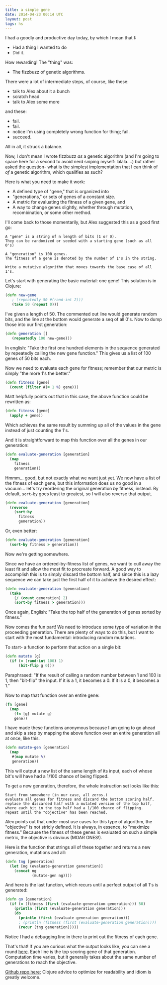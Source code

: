 ```yaml
---
title: a simple gene
date: 2014-04-23 00:14 UTC
layout: post
tags: hs
---
```


I had a goodly and productive day today, by which I mean that I:

- Had a thing I wanted to do
- Did it.

How rewarding! The "thing" was:

- The fizzbuzz of genetic algorithms.

There were a lot of intermediate steps, of course, like these:

- talk to Alex about it a bunch
- scratch head
- talk to Alex some more

and these:

- fail.
- fail.
- notice I'm using completely wrong function for thing; fail.
- succeed.

All in all, it struck a balance.

Now, I don't mean I wrote fizzbuzz _as_ a genetic algorithm (and I'm going to space here for a second to avoid nerd sniping myself: lalala....) but rather asked the question- what is the simplest implementation that I can think of _of_ a genetic algorithm, which qualifies as such?

Here is what you need to make it work:


- A defined type of "gene," that is organized into
- "generations," or sets of genes of a constant size.
- A metric for evaluating the fitness of a given gene, and
- A way to change genes slightly, whether through mutation, recombination, or some other method.

I'll come back to those momentarily, but Alex suggested this as a good first go:

```
A "gene" is a string of n length of bits (1 or 0).
They can be randomized or seeded with a starting gene (such as all 0's)

A "generation" is 100 genes.
The fitness of a gene is denoted by the number of 1's in the string.

Write a mutative algorithm that moves towards the base case of all 1's.
```

Let's start with generating the basic material: one gene! This solution is in Clojure:

```clojure
(defn new-gene
   ; (repeatedly 50 #(rand-int 2)))
   (take 50 (repeat 0)))
```

I've given a length of 50. The commented out line would generate random bits, and the line at the bottom would generate a seq of all 0's. Now to dump those into our first generation:

```clojure
(defn generation []
   (repeatedly 100 new-gene)))
```

In english: "Take the first one hundred elements in the sequence generated by repeatedly calling the new gene function." This gives us a list of 100 genes of 50 bits each.

Now we need to evaluate each gene for fitness; remember that our metric is simply "the more 1's the better."

```clojure
(defn fitness [gene]
  (count (filter #(= 1 %) gene)))
```

Matt helpfully points out that in this case, the above function could be rewritten as:

```clojure
(defn fitness [gene]
  (apply + gene))
```

Which achieves the same result by summing up all of the values in the gene instead of just counting the 1's.

And it is straightforward to map this function over all the genes in our generation:

```clojure
(defn evaluate-generation [generation]
  (map
    fitness
    generation))
```

Hmmm... good, but not exactly what we want just yet. We now have a list of the fitness of each gene, but this information does us no good in a vacuum... let's try reordering the original generation *by* fitness, instead. By default, `sort-by` goes least to greatest, so I will also reverse that output.

```clojure
(defn evaluate-generation [generation]
  (reverse
    (sort-by
      fitness
      generation))
```

Or, even better:

```clojure
(defn evaluate-generation [generation]
  (sort-by fitness > generation))
```

Now we're getting somewhere.

Since we have an ordered-by-fitness list of genes, we want to cull away the least fit and allow the most fit to procreate forward. A good way to accomplish this is to simply discard the bottom half, and since this is a lazy sequence we can take just the first half of it to achieve the desired effect:

```clojure
(defn evaluate-generation [generation]
  (take
    (/ (count generation) 2)
    (sort-by fitness > generation)))
```

Once again, English: "Take the top half of the generation of genes sorted by fitness."

Now comes the fun part! We need to introduce some type of variation in the proceeding generation. There are plenty of ways to do this, but I want to start with the most fundamental: introducing random mutations.

To start- a function to perform that action on a single bit:

```clojure
(defn mutate [g]
  (if (= (rand-int 100) 1)
      (bit-flip g 0)))
```

Paraphrased: "If the result of calling a random number between 1 and 100 is 1, then "bit-flip" the input. If it is a 1, it becomes a 0. If it is a 0, it becomes a 1."

Now to map that function over an entire gene:

```clojure
(fn [gene]
  (map
    (fn [g] mutate g)
    gene))
```

I have made these functions anonymous because I am going to go ahead and skip a step by mapping the above function over an entire generation all at once, like this.

```clojure
(defn mutate-gen [generation]
  (map
   #(map mutate %)
   generation))
```

This will output a new list of the same length of its input, each of whose bit's will have had a 1/100 chance of being flipped.

To get a new generation, therefore, the whole instruction set looks like this:

```
Start from somewhere (in our case, all zeros.)
evaluate all genes for fitness and discard the bottom scoring half.
replace the discarded half with a mutated version of the top half,
where each bit in the top half had a 1/100 chance of flipping.
repeat until the "objective" has been reached.
```

Alex points out that under most use cases for this type of algorithm, the "objective" is not stricly defined. It is always, in essence, to "maximize fitness." Because the fitness of these genes is evaluated on such a simple metric, the objective is obvious (MOAR ONES!).

Here is the function that strings all of these together and returns a new generation, mutations and all:

```clojure
(defn tng [generation]
  (let [ng (evaluate-generation generation)]
    (concat ng
            (mutate-gen ng))))
```

And here is the last function, which recurs until a perfect output of all 1's is generated:

```clojure
(defn go [generation]
  (if (= (fitness (first (evaluate-generation generation))) 50)
    (println (first (evaluate-generation generation)))
    (do
      (println (first (evaluate-generation generation)))
      ; (println (fitness (first (evaluate-generation generation))))
      (recur (tng generation)))))
```

Notice I had a debugging line in there to print out the fitness of each gene.

That's that! If you are curious what the output looks like, you can see a round [here](/misc/output.txt). Each line is the top scoring gene of that generation. Computation time varies, but it generally takes about the same number of generations to reach the objective.

[Github repo here](https://github.com/urthbound/genotic); Clojure advice to optimize for readability and idiom is greatly welcome.
